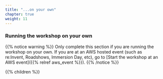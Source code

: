 ```yaml
---
title: "...on your own"
chapter: true
weight: 11
---
```


### Running the workshop on your own


{{% notice warning %}}
Only complete this section if you are running the workshop on your own. If you are at an AWS hosted event (such as re:Invent, Roadshows, Immersion Day, etc), go to [Start the workshop at an AWS event]({{% relref aws_event %}}).
{{% /notice %}}

{{% children %}}